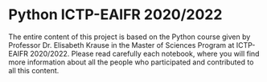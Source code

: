 # Python ICTP-EAIFR 2020/2022

The entire content of this project is based on the Python course given by Professor Dr. Elisabeth Krause in the Master of Sciences Program at ICTP-EAIFR 2020/2022. Please read carefully each notebook, where you will find more information about all the people who participated and contributed to all this content.
